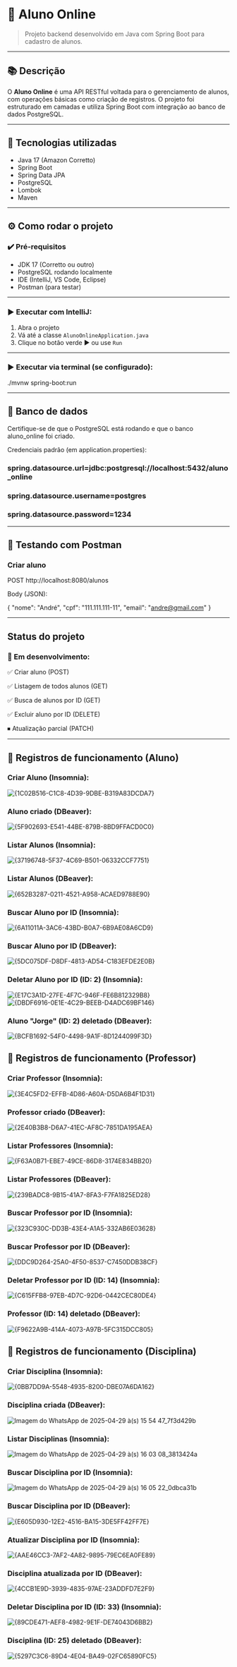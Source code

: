 # 📘 Aluno Online

> Projeto backend desenvolvido em Java com Spring Boot para cadastro de alunos.

---

## 📚 Descrição

O **Aluno Online** é uma API RESTful voltada para o gerenciamento de alunos, com operações básicas como criação de registros. O projeto foi estruturado em camadas e utiliza Spring Boot com integração ao banco de dados PostgreSQL.

---

## 🚀 Tecnologias utilizadas

- Java 17 (Amazon Corretto)
- Spring Boot
- Spring Data JPA
- PostgreSQL
- Lombok
- Maven

---

## ⚙️ Como rodar o projeto

### ✔️ Pré-requisitos

- JDK 17 (Corretto ou outro)
- PostgreSQL rodando localmente
- IDE (IntelliJ, VS Code, Eclipse)
- Postman (para testar)

---

### ▶️ Executar com IntelliJ:

1. Abra o projeto
2. Vá até a classe `AlunoOnlineApplication.java`
3. Clique no botão verde ▶️ ou use `Run`

---

### ▶️ Executar via terminal (se configurado):

./mvnw spring-boot:run

---

## 💾 Banco de dados
Certifique-se de que o PostgreSQL está rodando e que o banco aluno_online foi criado.

Credenciais padrão (em application.properties):

### spring.datasource.url=jdbc:postgresql://localhost:5432/aluno_online
### spring.datasource.username=postgres
### spring.datasource.password=1234

---

## 📨 Testando com Postman
### Criar aluno

POST http://localhost:8080/alunos

Body (JSON):

{
  "nome": "André",
  "cpf": "111.111.111-11",
  "email": "andre@gmail.com"
}

---

## Status do projeto
### 🚧 Em desenvolvimento:

✅ Criar aluno (POST)

✅ Listagem de todos alunos (GET)

✅ Busca de alunos por ID (GET)

✅ Excluir aluno por ID (DELETE)

⏹ Atualização parcial (PATCH)

---

## 📸 Registros de funcionamento (Aluno)
### Criar Aluno (Insomnia):
![{1C02B516-C1C8-4D39-9DBE-B319A83DCDA7}](https://github.com/user-attachments/assets/2a9ee4ed-7797-46e2-8575-818a82fc9bd2)
### Aluno criado (DBeaver):
![{5F902693-E541-44BE-879B-8BD9FFACD0C0}](https://github.com/user-attachments/assets/7af05459-7a1b-452c-8785-a03873a6ae8c)
### Listar Alunos (Insomnia):
![{37196748-5F37-4C69-B501-06332CCF7751}](https://github.com/user-attachments/assets/21485694-bc8f-49f2-9eb7-c803b0b94023)
### Listar Alunos (DBeaver):
![{652B3287-0211-4521-A958-ACAED9788E90}](https://github.com/user-attachments/assets/68f295c5-b5da-4141-91ef-a78da5cd5318)
### Buscar Aluno por ID (Insomnia):
![{6A11011A-3AC6-43BD-B0A7-6B9AE08A6CD9}](https://github.com/user-attachments/assets/b1030359-1b77-4c0b-bc36-6beae6f208b4)
### Buscar Aluno por ID (DBeaver):
![{5DC075DF-D8DF-4813-AD54-C183EFDE2E0B}](https://github.com/user-attachments/assets/673868b3-30a9-41b9-b50e-08ff452b9c6d)
### Deletar Aluno por ID (ID: 2) (Insomnia):
![{E17C3A1D-27FE-4F7C-946F-FE6B812329B8}](https://github.com/user-attachments/assets/b00dc07d-54b1-4325-9cdd-517bfd389048)
![{DBDF6916-0E1E-4C29-BEEB-D4ADC69BF146}](https://github.com/user-attachments/assets/b35133fb-9bbf-4e38-90fa-da8cfe0550c6)
### Aluno "Jorge" (ID: 2) deletado (DBeaver):
![{BCFB1692-54F0-4498-9A1F-8D1244099F3D}](https://github.com/user-attachments/assets/b2f1a878-3f78-46f5-b8b4-2fcd1b2b02d7)

## 📸 Registros de funcionamento (Professor)
### Criar Professor (Insomnia):
![{3E4C5FD2-EFFB-4D86-A60A-D5DA6B4F1D31}](https://github.com/user-attachments/assets/78edf03b-bd19-4ccc-9050-448eae89ac7f)

### Professor criado (DBeaver):
![{2E40B3B8-D6A7-41EC-AF8C-7851DA195AEA}](https://github.com/user-attachments/assets/22958048-fec5-43ed-baa5-0b58191690fe)
### Listar Professores (Insomnia):
![{F63A0B71-EBE7-49CE-86D8-3174E834BB20}](https://github.com/user-attachments/assets/93cc7391-d040-44b1-9852-76727cc400c9)

### Listar Professores (DBeaver):
![{239BADC8-9B15-41A7-8FA3-F7FA1825ED28}](https://github.com/user-attachments/assets/2d7e40f3-52c0-45ed-a02e-e0fee99fc700)

### Buscar Professor por ID (Insomnia):
![{323C930C-DD3B-43E4-A1A5-332AB6E03628}](https://github.com/user-attachments/assets/b8cd8fde-3a4e-4c54-b5fd-8f718f01cf81)

### Buscar Professor por ID (DBeaver):
![{DDC9D264-25A0-4F50-8537-C7450DDB38CF}](https://github.com/user-attachments/assets/24cb3bed-7e64-4950-846a-bea9a93bd94d)

### Deletar Professor por ID (ID: 14) (Insomnia):
![{C615FFB8-97EB-4D7C-92D6-0442CEC80DE4}](https://github.com/user-attachments/assets/6a2daa51-be1c-424e-96c1-0ebeb98a97b9)

### Professor (ID: 14) deletado (DBeaver):
![{F9622A9B-414A-4073-A97B-5FC315DCC805}](https://github.com/user-attachments/assets/d24ec920-6394-4c40-b1dd-9623f68d4b9e)

## 📸 Registros de funcionamento (Disciplina)

### Criar Disciplina (Insomnia):
![{0BB7DD9A-5548-4935-8200-DBE07A6DA162}](https://github.com/user-attachments/assets/3d0babb0-9eed-4abf-84cc-0590929d59f4)

### Disciplina criada (DBeaver):
![Imagem do WhatsApp de 2025-04-29 à(s) 15 54 47_7f3d429b](https://github.com/user-attachments/assets/d11b3285-8b65-45d2-abde-0be98fb24275) 

### Listar Disciplinas (Insomnia):

![Imagem do WhatsApp de 2025-04-29 à(s) 16 03 08_3813424a](https://github.com/user-attachments/assets/068c370a-9f53-477d-8c47-8d7f676996f4)

### Buscar Disciplina por ID (Insomnia):

![Imagem do WhatsApp de 2025-04-29 à(s) 16 05 22_0dbca31b](https://github.com/user-attachments/assets/25215016-4c88-4379-8094-d6083be37805)

### Buscar Disciplina por ID (DBeaver):

![{E605D930-12E2-4516-BA15-3DE5FF42FF7E}](https://github.com/user-attachments/assets/835931f7-027a-48e1-9ff3-d7865ffa7709)

### Atualizar Disciplina por ID (Insomnia):

![{AAE46CC3-7AF2-4A82-9895-79EC6EA0FE89}](https://github.com/user-attachments/assets/a18a21ed-9507-470b-b83e-6879c3b4af07)

### Disciplina atualizada por ID (DBeaver):

![{4CCB1E9D-3939-4835-97AE-23ADDFD7E2F9}](https://github.com/user-attachments/assets/f0d5b8a0-fc88-4e7d-942c-dc2b5d127c63)

### Deletar Disciplina por ID (ID: 33) (Insomnia):
![{89CDE471-AEF8-4982-9E1F-DE74043D6BB2}](https://github.com/user-attachments/assets/9ac19cdb-7c76-463f-9788-e712808df7a9)

### Disciplina (ID: 25) deletado (DBeaver):
![{5297C3C6-89D4-4E04-BA49-02FC65890FC5}](https://github.com/user-attachments/assets/703c1718-4abc-4a49-a3b3-3c7fda7d0911)
